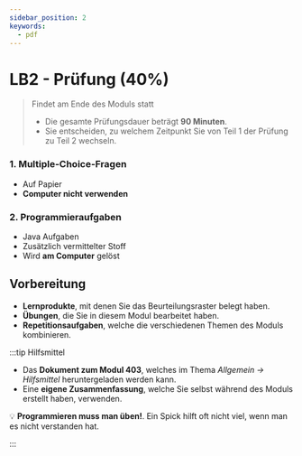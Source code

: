 ```yaml
---
sidebar_position: 2
keywords:
  - pdf
---
```


# LB2 - Prüfung (40%)

> Findet am Ende des Moduls statt
>
> - Die gesamte Prüfungsdauer beträgt **90 Minuten**.
> - Sie entscheiden, zu welchem Zeitpunkt Sie von Teil 1 der Prüfung zu Teil 2
>   wechseln.

### 1. **Multiple-Choice-Fragen**

- Auf Papier
- **Computer nicht verwenden**

### 2. **Programmieraufgaben**

- Java Aufgaben
- Zusätzlich vermittelter Stoff
- Wird **am Computer** gelöst

## Vorbereitung

- **Lernprodukte**, mit denen Sie das Beurteilungsraster belegt haben.
- **Übungen**, die Sie in diesem Modul bearbeitet haben.
- **Repetitionsaufgaben**, welche die verschiedenen Themen des Moduls
  kombinieren.

:::tip Hilfsmittel

- Das **Dokument zum Modul 403**, welches im Thema _Allgemein -> Hilfsmittel_
  heruntergeladen werden kann.
- Eine **eigene Zusammenfassung**, welche Sie selbst während des Moduls erstellt
  haben, verwenden.

:bulb: **Programmieren muss man üben!**. Ein Spick hilft oft nicht viel, wenn
man es nicht verstanden hat.

:::
